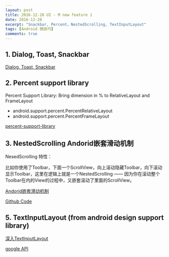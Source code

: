 ```yaml
---
layout: post
title: 2016-12-28 UI - M new feature 1
date: 2016-12-28
excerpt: "Snackbar, Percent，NestedScrolling, TextInputLayout"
tags: [Android 微技巧]
comments: true
---
```


## 1. Dialog, Toast, Snackbar

[Dialog, Toast, Snackbar](http://blog.csdn.net/guolin_blog/article/details/51336415)

## 2. Percent support library 

Percent Support Library: Bring dimension in % to RelativeLayout and FrameLayout

- android.support.percent.PercentRelativeLayout 
- android.support.percent.PercentFrameLayout

[percent-support-library ](https://inthecheesefactory.com/blog/know-percent-support-library/en)

## 3. NestedScrolling Andorid嵌套滑动机制

NesedScrolling 特性：

比如你使用了Toolbar，下面一个ScrollView，向上滚动隐藏Toolbar，向下滚动显示Toolbar，这里在逻辑上就是一个NestedScrolling —— 因为你在滚动整个Toolbar在内的View的过程中，又嵌套滚动了里面的ScrollView。

[Andorid嵌套滑动机制](https://segmentfault.com/a/1190000002873657)

[Github Code](https://github.com/vivianking6855/android-ui/tree/ui-advanced)


## 5. TextInputLayout (from android design support library)

[深入TextInputLayout](http://blog.csdn.net/u011051627/article/details/48177095)

[google API](https://developer.android.com/reference/android/support/design/widget/TextInputEditText.html)




